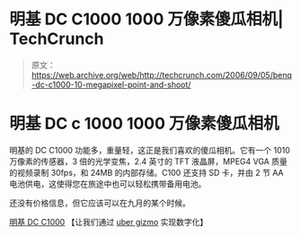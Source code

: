# 明基 DC C1000 1000 万像素傻瓜相机| TechCrunch

> 原文：<https://web.archive.org/web/http://techcrunch.com/2006/09/05/benq-dc-c1000-10-megapixel-point-and-shoot/>

# 明基 DC c 1000 1000 万像素傻瓜相机

明基的 DC C1000 功能多，重量轻，这正是我们喜欢的傻瓜相机。它有一个 1010 万像素的传感器，3 倍的光学变焦，2.4 英寸的 TFT 液晶屏，MPEG4 VGA 质量的视频录制 30fps，和 24MB 的内部存储。C100 还支持 SD 卡，并由 2 节 AA 电池供电，这使得您在旅途中也可以轻松携带备用电池。

还没有价格信息，但它应该可以在九月的某个时候。

[明基 DC C1000](https://web.archive.org/web/20130627215041/http://www.letsgodigital.org/en/9928/benq_dcc1000/) 【让我们通过 [uber gizmo](https://web.archive.org/web/20130627215041/http://www.ubergizmo.com/15/archives/2006/09/benq_introduces_dc_c1000_camera.html) 实现数字化】